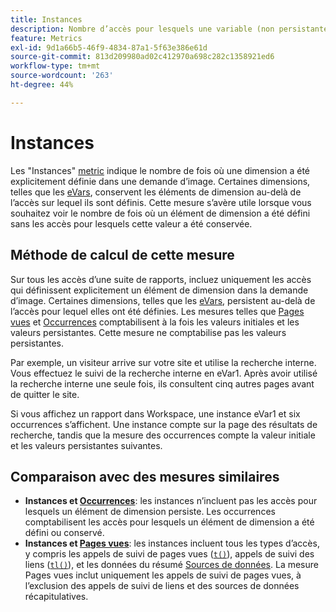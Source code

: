 ```yaml
---
title: Instances
description: Nombre d’accès pour lesquels une variable (non persistante) a été définie.
feature: Metrics
exl-id: 9d1a66b5-46f9-4834-87a1-5f63e386e61d
source-git-commit: 813d209980ad02c412970a698c282c1358921ed6
workflow-type: tm+mt
source-wordcount: '263'
ht-degree: 44%

---
```


# Instances

Les &quot;Instances&quot; [metric](overview.md) indique le nombre de fois où une dimension a été explicitement définie dans une demande d’image. Certaines dimensions, telles que les [eVars](../dimensions/evar.md), conservent les éléments de dimension au-delà de l’accès sur lequel ils sont définis. Cette mesure s’avère utile lorsque vous souhaitez voir le nombre de fois où un élément de dimension a été défini sans les accès pour lesquels cette valeur a été conservée.

## Méthode de calcul de cette mesure

Sur tous les accès d’une suite de rapports, incluez uniquement les accès qui définissent explicitement un élément de dimension dans la demande d’image. Certaines dimensions, telles que les [eVars](../dimensions/evar.md), persistent au-delà de l’accès pour lequel elles ont été définies. Les mesures telles que [Pages vues](page-views.md) et [Occurrences](occurrences.md) comptabilisent à la fois les valeurs initiales et les valeurs persistantes. Cette mesure ne comptabilise pas les valeurs persistantes.

Par exemple, un visiteur arrive sur votre site et utilise la recherche interne. Vous effectuez le suivi de la recherche interne en eVar1. Après avoir utilisé la recherche interne une seule fois, ils consultent cinq autres pages avant de quitter le site.

Si vous affichez un rapport dans Workspace, une instance eVar1 et six occurrences s’affichent. Une instance compte sur la page des résultats de recherche, tandis que la mesure des occurrences compte la valeur initiale et les valeurs persistantes suivantes.

## Comparaison avec des mesures similaires

* **Instances et [Occurrences](occurrences.md)**: les instances n’incluent pas les accès pour lesquels un élément de dimension persiste. Les occurrences comptabilisent les accès pour lesquels un élément de dimension a été défini ou conservé.
* **Instances et [Pages vues](page-views.md)**: les instances incluent tous les types d’accès, y compris les appels de suivi de pages vues ([`t()`](/help/implement/vars/functions/t-method.md)), appels de suivi des liens ([`tl()`](/help/implement/vars/functions/tl-method.md)), et les données du résumé [Sources de données](/help/import/data-sources/overview.md). La mesure Pages vues inclut uniquement les appels de suivi de pages vues, à l’exclusion des appels de suivi de liens et des sources de données récapitulatives.

